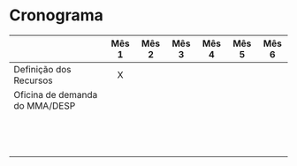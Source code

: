 # Cronograma

|    | Mês 1 | Mês 2 | Mês 3 | Mês 4 | Mês 5 | Mês 6 |
| :- | :---: | :---: | :---: | :---: | :---: | :---: |
| Definição dos Recursos | X |   |   |   |   |   |
| Oficina de demanda do MMA/DESP |   |   |   |   |   |   |
|   |   |   |   |   |   |   |
|   |   |   |   |   |   |   |
|   |   |   |   |   |   |   |
|   |   |   |   |   |   |   |
|   |   |   |   |   |   |   |
|   |   |   |   |   |   |   |
|   |   |   |   |   |   |   |
|   |   |   |   |   |   |   |
|   |   |   |   |   |   |   |
|   |   |   |   |   |   |   |
|   |   |   |   |   |   |   |
|   |   |   |   |   |   |   |
|   |   |   |   |   |   |   |